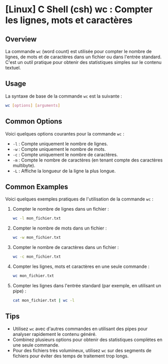 # [Linux] C Shell (csh) wc : Compter les lignes, mots et caractères

## Overview
La commande `wc` (word count) est utilisée pour compter le nombre de lignes, de mots et de caractères dans un fichier ou dans l'entrée standard. C'est un outil pratique pour obtenir des statistiques simples sur le contenu textuel.

## Usage
La syntaxe de base de la commande `wc` est la suivante :

```bash
wc [options] [arguments]
```

## Common Options
Voici quelques options courantes pour la commande `wc` :

- `-l` : Compte uniquement le nombre de lignes.
- `-w` : Compte uniquement le nombre de mots.
- `-c` : Compte uniquement le nombre de caractères.
- `-m` : Compte le nombre de caractères (en tenant compte des caractères multibyte).
- `-L` : Affiche la longueur de la ligne la plus longue.

## Common Examples
Voici quelques exemples pratiques de l'utilisation de la commande `wc` :

1. Compter le nombre de lignes dans un fichier :
   ```bash
   wc -l mon_fichier.txt
   ```

2. Compter le nombre de mots dans un fichier :
   ```bash
   wc -w mon_fichier.txt
   ```

3. Compter le nombre de caractères dans un fichier :
   ```bash
   wc -c mon_fichier.txt
   ```

4. Compter les lignes, mots et caractères en une seule commande :
   ```bash
   wc mon_fichier.txt
   ```

5. Compter les lignes dans l'entrée standard (par exemple, en utilisant un pipe) :
   ```bash
   cat mon_fichier.txt | wc -l
   ```

## Tips
- Utilisez `wc` avec d'autres commandes en utilisant des pipes pour analyser rapidement le contenu généré.
- Combinez plusieurs options pour obtenir des statistiques complètes en une seule commande.
- Pour des fichiers très volumineux, utilisez `wc` sur des segments de fichiers pour éviter des temps de traitement trop longs.